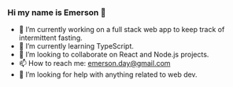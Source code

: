 ### Hi my name is Emerson 🌳 
- 🔭 I’m currently working on a full stack web app to keep track of intermittent fasting.
- 🌱 I’m currently learning TypeScript.
- 👯 I’m looking to collaborate on React and Node.js projects.
- 📫 How to reach me: emerson.day@gmail.com
- 🤔 I’m looking for help with anything related to web dev.
<!--
**emday4prez/emday4prez** is a ✨ _special_ ✨ repository because its `README.md` (this file) appears on your GitHub profile.

Here are some ideas to get you started:



- 💬 Ask me about ...

- 😄 Pronouns: ...
- ⚡ Fun fact: ...
-->
